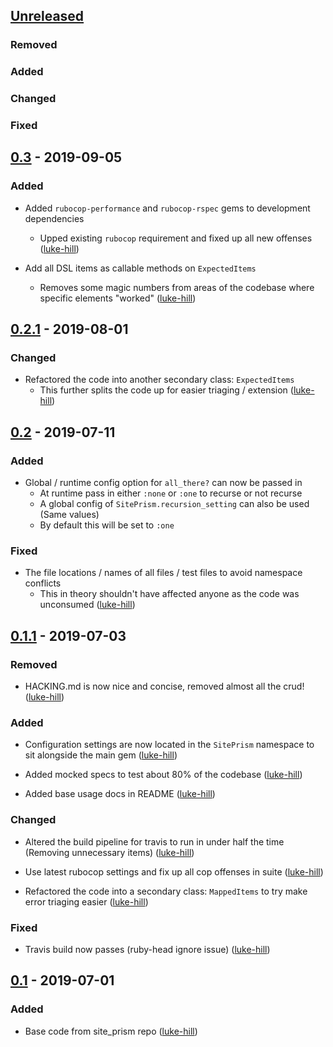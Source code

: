 ## [Unreleased]
### Removed

### Added

### Changed

### Fixed

## [0.3] - 2019-09-05
### Added
- Added `rubocop-performance` and `rubocop-rspec` gems to development dependencies
  - Upped existing `rubocop` requirement and fixed up all new offenses
([luke-hill])

- Add all DSL items as callable methods on `ExpectedItems`
  - Removes some magic numbers from areas of the codebase where specific elements "worked"
([luke-hill])

## [0.2.1] - 2019-08-01
### Changed
- Refactored the code into another secondary class: `ExpectedItems`
  - This further splits the code up for easier triaging / extension
([luke-hill])

## [0.2] - 2019-07-11
### Added
- Global / runtime config option for `all_there?` can now be passed in
  - At runtime pass in either `:none` or `:one` to recurse or not recurse
  - A global config of `SitePrism.recursion_setting` can also be used (Same values)
  - By default this will be set to `:one`

### Fixed
- The file locations / names of all files / test files to avoid namespace conflicts
  - This in theory shouldn't have affected anyone as the code was unconsumed
([luke-hill])

## [0.1.1] - 2019-07-03
### Removed
- HACKING.md is now nice and concise, removed almost all the crud!
([luke-hill])

### Added
- Configuration settings are now located in the `SitePrism` namespace to sit alongside the main gem
([luke-hill])

- Added mocked specs to test about 80% of the codebase
([luke-hill])

- Added base usage docs in README
([luke-hill])

### Changed
- Altered the build pipeline for travis to run in under half the time (Removing unnecessary items)
([luke-hill])

- Use latest rubocop settings and fix up all cop offenses in suite
([luke-hill])

- Refactored the code into a secondary class: `MappedItems` to try make error triaging easier
([luke-hill])

### Fixed
- Travis build now passes (ruby-head ignore issue)
([luke-hill])

## [0.1] - 2019-07-01
### Added
- Base code from site_prism repo
([luke-hill])

<!-- Releases -->
[Unreleased]: https://github.com/site-prism/site_prism-all_there/compare/v0.3...master
[0.3]:      https://github.com/site-prism/site_prism-all_there/compare/v0.2.1...v0.3
[0.2.1]:      https://github.com/site-prism/site_prism-all_there/compare/v0.2...v0.2.1
[0.2]:        https://github.com/site-prism/site_prism-all_there/compare/v0.1.1...v0.2
[0.1.1]:      https://github.com/site-prism/site_prism-all_there/compare/v0.1...v0.1.1
[0.1]:        https://github.com/site-prism/site_prism-all_there/compare/a778bb...v0.1

<!-- Contributors in chronological order -->
[luke-hill]:      https://github.com/luke-hill
